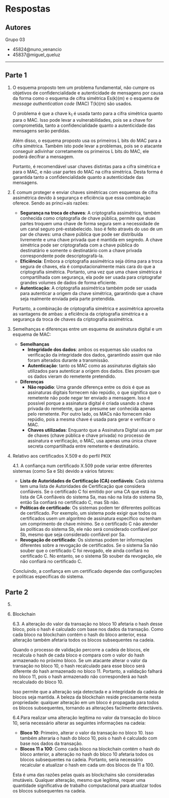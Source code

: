 # Respostas
## Autores
Grupo 03
- 45824@nuno_venancio
- 45837@miguel_queluz
---------------
## Parte 1

1. O esquema proposto tem um problema fundamental, não cumpre os objetivos de confidencialidade e autenticidade de mensagens por causa da forma como o esquema de cifra simétrica Es(k)(m) e o esquema de *message authentication code* (MAC) T(k)(m) são usados.

    O problema é que a chave k<sub>1</sub> é usada tanto para a cifra simétrica quanto para o MAC. Isso pode levar a vulnerabilidades, pois se a chave for comprometida, tanto a confidencialidade quanto a autenticidade das mensagens serão perdidas.

    Além disso, o esquema proposto usa os primeiros L bits do MAC para a cifra simétrica. Também isto pode levar a problemas, pois se o atacante conseguir adivinhar corretamente os primeiros L bits do MAC, ele poderá decifrar a mensagem.

    Portanto, é recomendável usar chaves distintas para a cifra simétrica e para o MAC, e não usar partes do MAC na cifra simétrica. Desta forma é garantida tanto a confidencialidade quanto a autenticidade das mensagens.
2. É comum proteger e enviar chaves simétricas com esquemas de cifra assimétrica devido à segurança e eficiência que essa combinação oferece. Sendo as princi+ais razões:
    - **Segurança na troca de chaves**: A criptografia assimétrica, também conhecida como criptografia de chave pública, permite que duas partes troquem uma chave de forma segura sem a necessidade de um canal seguro pré-estabelecido. Isso é feito através do uso de um par de chaves: uma chave pública que pode ser distribuída livremente e uma chave privada que é mantida em segredo. A chave simétrica pode ser criptografada com a chave pública do destinatário e somente o destinatário com a chave privada correspondente pode descriptografá-la.
    - **Eficiência**: Embora a criptografia assimétrica seja ótima para a troca segura de chaves, ela é computacionalmente mais cara do que a criptografia simétrica. Portanto, uma vez que uma chave simétrica é compartilhada com segurança, ela pode ser usada para criptografar grandes volumes de dados de forma eficiente.
    - **Autenticação**: A criptografia assimétrica também pode ser usada para autenticar a origem da chave simétrica, garantindo que a chave seja realmente enviada pela parte pretendida.

    Portanto, a combinação de criptografia simétrica e assimétrica aproveita as vantagens de ambas: a eficiência da criptografia simétrica e a segurança da troca de chaves da criptografia assimétrica.
3. Semelhanças e diferenças entre um esquema de assinatura digital e um esquema de MAC:
    - **Semelhanças**
        - **Integridade dos dados**: ambos os esquemas são usados na verificação da integridade dos dados, garantindo assim que não foram alterados durante a transmissão.
        - **Autenticação**: tanto os MAC como as assinaturas digitais são utilizados para autenticar a origem dos dados. Eles provam que os dados vieram do remetente pretendido.
    - **Diferenças**
        - **Não repúdio**: Uma grande diferença entre os dois é que as assinaturas digitais fornecem não repúdio, o que significa que o remetente não pode negar ter enviado a mensagem. Isso é possível porque a assinatura digital é criada usando a chave privada do remetente, que se presume ser conhecida apenas pelo remetente. Por outro lado, os MACs não fornecem não repúdio, pois a mesma chave é usada para gerar e verificar o MAC.
        - **Chaves utilizadas**: Enquanto que a Assinatura Digital usa um par de chaves (chave pública e chave privada) no processo de assinatura e verificação, o MAC, usa apenas uma única chave secreta compartilhada entre remetente e destinatário.
4. Relativo aos certificados X.509 e do perfil PKIX
    
    4.1. A confiança num certificado X.509 pode variar entre diferentes sistemas (como Sa e Sb) devido a vários fatores:
    - **Lista de Autoridades de Certificação (CA) confiáveis**: Cada sistema tem uma lista de Autoridades de Certificação que considera confiáveis. Se o certificado C foi emitido por uma CA que está na lista de CA confiáveis do sistema Sa, mas não na lista do sistema Sb, então Sa confiará no certificado C, mas Sb não.
    - **Políticas de certificado**: Os sistemas podem ter diferentes políticas de certificado. Por exemplo, um sistema pode exigir que todos os certificados usem um algoritmo de assinatura específico ou tenham um comprimento de chave mínimo. Se o certificado C não atender às políticas do sistema Sb, ele não será considerado confiável por Sb, mesmo que seja considerado confiável por Sa.
    - **Revogação de certificado**: Os sistemas podem ter informações diferentes sobre a revogação de certificados. Se o sistema Sa não souber que o certificado C foi revogado, ele ainda confiará no certificado C. No entanto, se o sistema Sb souber da revogação, ele não confiará no certificado C.

    Concluindo, a confiança em um certificado depende das configurações e políticas específicas do sistema.
## Parte 2
5. 

6. Blockchain

    6.3. A alteração do valor da transação no bloco 10 afetaria o hash desse bloco, pois o hash é calculado com base nos dados da transação. Como cada bloco na blockchain contém o hash do bloco anterior, essa alteração também afetaria todos os blocos subsequentes na cadeia.
    
    Quando o processo de validação percorre a cadeia de blocos, ele recalcula o hash de cada bloco e compara com o valor do hash armazenado no próximo bloco. Se um atacante alterar o valor da transação no bloco 10, o hash recalculado para esse bloco será diferente do hash armazenado no bloco 11. Portanto, a validação falhará no bloco 11, pois o hash armazenado não corresponderá ao hash recalculado do bloco 10.
    
    Isso permite que a alteração seja detectada e a integridade da cadeia de blocos seja mantida. A beleza da blockchain reside precisamente nesta propriedade: qualquer alteração em um bloco é propagada para todos os blocos subsequentes, tornando as alterações facilmente detectáveis.

    6.4.Para realizar uma alteração legítima no valor da transação do bloco 10, seria necessário alterar as seguintes informações na cadeia:
    - **Bloco 10**: Primeiro, alterar o valor da transação no bloco 10. Isso também alteraria o hash do bloco 10, pois o hash é calculado com base nos dados da transação.
    - **Blocos 11 a 100**: Como cada bloco na blockchain contém o hash do bloco anterior, a alteração no hash do bloco 10 afetaria todos os blocos subsequentes na cadeia. Portanto, seria necessário recalcular e atualizar o hash em cada um dos blocos de 11 a 100.

    Esta é uma das razões pelas quais as blockchains são consideradas imutáveis. Qualquer alteração, mesmo que legítima, requer uma quantidade significativa de trabalho computacional para atualizar todos os blocos subsequentes na cadeia.